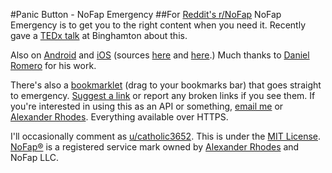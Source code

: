 #Panic Button - NoFap Emergency
##For [Reddit's r/NoFap](https://reddit.com/r/NoFap)
NoFap Emergency is to get you to the right content when you need it. Recently gave a [TEDx talk](https://www.youtube.com/watch?v=M9pPgIraoOM) at Binghamton about this.

Also on [Android](https://play.google.com/store/apps/details?id=org.nofap.emergency) and [iOS](https://appsto.re/us/9vp26.i) (sources [here](https://github.com/jackfischer/NoFap-Phonegap) and [here](https://github.com/danielx0328/NoFap).) Much thanks to [Daniel Romero](https://github.com/danielx0328) for his work.

There's also a [bookmarklet](https://emergency.nofap.com/director.php?cat=bookmarklet) (drag to your bookmarks bar) that goes straight to emergency. [Suggest a link](https://emergency.nofap.com/suggestor.php) or report any broken links if you see them. If you're interested in using this as an API or something, [email me](mailto:jfische8@binghamton.edu) or [Alexander Rhodes](mailto:rhodes@nofap.com). Everything available over HTTPS.

I'll occasionally comment as [u/catholic3652](https://www.reddit.com/user/catholic3652).
This is under the [MIT License](http://jackfischer.mit-license.org/).
[NoFap®](https://nofap.com) is a registered service mark owned by [Alexander Rhodes](http://www.alexanderrhodes.net) and NoFap LLC.
